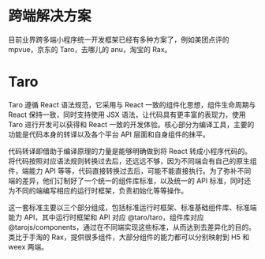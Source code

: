 # 跨端解决方案

目前业界跨多端小程序统一开发框架已经有多种方案了，例如美团点评的 mpvue，京东的 Taro，去哪儿的 anu，淘宝的 Rax。

# Taro

Taro 遵循 React 语法规范，它采用与 React 一致的组件化思想，组件生命周期与 React 保持一致，同时支持使用 JSX 语法，让代码具有更丰富的表现力，使用 Taro 进行开发可以获得和 React 一致的开发体验。核心部分为编译工具，主要的功能是代码本身的转译以及各个平台 API 层面和自身组件的抹平。

代码转译即借助于编译原理的力量是能够明确做到将 React 转成小程序代码的。将代码按照对应语法规则转换过去后，还远远不够，因为不同端会有自己的原生组件，端能力 API 等等，代码直接转换过去后，可能不能直接执行。为了弥补不同端的差异，他们订制好了一个统一的组件库标准，以及统一的 API 标准，同时还为不同的端编写相应的运行时框架，负责初始化等等操作。

这一套标准主要以三个部分组成，包括标准运行时框架、标准基础组件库、标准端能力 API，其中运行时框架和 API 对应 @taro/taro，组件库对应 @tarojs/components，通过在不同端实现这些标准，从而达到去差异化的目的。类比于手淘的 Rax，提供很多组件，大部分组件的能力都可以分别映射到 H5 和 weex 两端。

